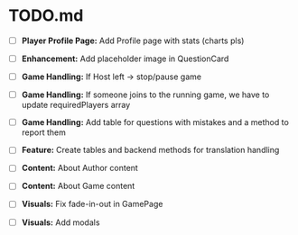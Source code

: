 # TODO.md

- [ ] **Player Profile Page:** Add Profile page with stats (charts pls)
- [ ] **Enhancement:** Add placeholder image in QuestionCard
- [ ] **Game Handling:** If Host left -> stop/pause game
- [ ] **Game Handling:** If someone joins to the running game, we have to update requiredPlayers array
- [ ] **Game Handling:** Add table for questions with mistakes and a method to report them
- [ ] **Feature:** Create tables and backend methods for translation handling
- [ ] **Content:** About Author content
- [ ] **Content:** About Game content
- [ ] **Visuals:** Fix fade-in-out in GamePage
- [ ] **Visuals:** Add modals

